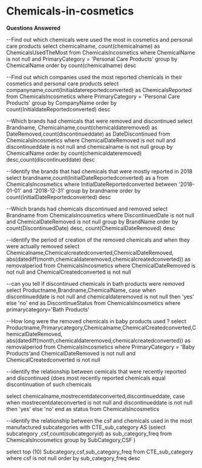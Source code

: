 # Chemicals-in-cosmetics
**Questions Answered**

--Find out which chemicals were used the most in cosmetics and personal care products
select chemicalname, count(chemicalname) as ChemicalsUsedTheMost
from ChemicalsIncosmetics
where ChemicalName is not null and PrimaryCategory = 'Personal Care Products'
group by ChemicalName
order  by count(chemicalname) desc

--Find out which companies used the most reported chemicals in their cosmetics and personal care products 
select companyname,count(Initialdatereportedconverted) as ChemicalsReported
from ChemicalsIncosmetics
where PrimaryCategory = 'Personal Care Products'
group by CompanyName
order by count(InitialdateReportedconverted) desc


--Which brands had chemicals that were removed and discontinued
select Brandname, Chemicalname,count(chemicaldateremoved) as DateRemoved,count(discontinueddate) as DateDiscontinued
from ChemicalsIncosmetics
where ChemicalDateRemoved is not null and discontinueddate is not null and chemicalname is not null 
group by ChemicalName
order by count(chemicaldateremoved) desc,count(discontinueddate) desc


--Identify the brands that had chemicals that were mostly reported in 2018
select brandname,count(InitialDateReportedconverted) as a
from ChemicalsIncosmetics
where InitialDateReportedconverted between '2018-01-01' and '2018-12-31'
group  by brandname
order by count(InitialDateReportedconverted) desc

--Which brands had chemicals discontinued and removed
select Brandname
from ChemicalsIncosmetics
where DiscontinuedDate is not null and ChemicalDateRemoved is not null
group by BrandName
order by count(DiscontinuedDate) desc, count(ChemicalDateRemoved) desc


--identify the period of creation of the removed chemicals and when they were actually removed
select Chemicalname,Chemicalcreatedconverted,ChemicalDateRemoved,
abs(datediff(month,chemicaldateremoved,chemicalcreatedconverted)) as removalperiod
from ChemicalsIncosmetics
where ChemicalDateRemoved is not null and ChemicalCreatedconverted is not null

--can you tell if discontinued chemicals in bath products were removed 
select Productname,Brandname,ChemicalName,
case 
    when discontinueddate is not null and chemicaldateremoved is not null 
	then 'yes'
	else 'no'
	end as DiscontinueStatus
	from ChemicalsIncosmetics
	where primarycategory='Bath Products'

--How long were the removed chemicals in baby products used ?
select Productname,Primarycategory,Chemicalname,ChemicalCreatedconverted,ChemicalDateRemoved,
abs(datediff(month,chemicaldateremoved,chemicalcreatedconverted)) as removalperiod
from ChemicalsIncosmetics
where PrimaryCategory = 'Baby Products'and
ChemicalDateRemoved is not null and
ChemicalCreatedconverted is not null

--identify the relationship between cemicals that were recently reported and discontinued (does most recently reported chemicals equal discontinuation of such chemicals 

select chemicalname,mostrecentdateconverted,discontinueddate,
case 
    when mostrecentdateconverted is not null and discontinueddate is not null
	then 'yes'
	else 'no'
	end as status
	from ChemicalsIncosmetics


--identify the relationship between the csf and chemicals used in the most manufactured subcategories
with CTE_sub_category
AS
 (select subcategory ,csf,count(subcategoryid) as sub_category_freq
from ChemicalsIncosmetics
group by SubCategory,CSF
)

select top (10) Subcategory,csf,sub_category_freq
from CTE_sub_category
where csf is not null
order by sub_category_freq desc
